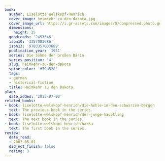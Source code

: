 ```yaml
---
book:
  author: Liselotte Welskopf-Henrich
  cover_image: heimkehr-zu-den-dakota.jpg
  cover_image_url: https://i.gr-assets.com/images/S/compressed.photo.goodreads.com/books/1406655758l/2453546.jpg
  dimensions:
    height: 25
  goodreads: '2453546'
  isbn10: '3357003686'
  isbn13: '9783357003689'
  publication_year: '1951'
  series: Die Söhne der Großen Bärin
  series_position: '4'
  slug: heimkehr-zu-den-dakota
  spine_color: '#79b520'
  tags:
  - german
  - historical-fiction
  title: Heimkehr zu den Dakota
plan:
  date_added: '2015-07-03'
related_books:
- book: liselotte-welskopf-henrich/die-hohle-in-den-schwarzen-bergen
  text: The previous book in the series.
- book: liselotte-welskopf-henrich/der-junge-hauptling
  text: The next book in the series.
- book: liselotte-welskopf-henrich/harka
  text: The first book in the series.
review:
  date_read:
  - 2003-05-01
  did_not_finish: false
  rating: 3
---
```

